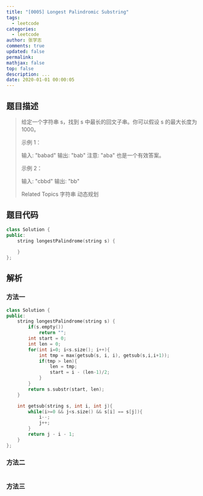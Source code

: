 ```yaml
---
title: "[0005] Longest Palindromic Substring"
tags:
  - leetcode
categories:
  - leetcode
author: 张学志
comments: true
updated: false
permalink:
mathjax: false
top: false
description: ...
date: 2020-01-01 00:00:05
---
```


## 题目描述

> 给定一个字符串 s，找到 s 中最长的回文子串。你可以假设 s 的最大长度为 1000。 
> 
> 示例 1： 
> 
> 输入: "babad"
> 输出: "bab"
> 注意: "aba" 也是一个有效答案。
> 
> 
> 示例 2： 
> 
> 输入: "cbbd"
> 输出: "bb"
> 
> Related Topics 字符串 动态规划

## 题目代码

```cpp
class Solution {
public:
    string longestPalindrome(string s) {
        
    }
};
```

## 解析

### 方法一

```cpp
class Solution {
public:
    string longestPalindrome(string s) {
        if(s.empty())
            return "";
        int start = 0;
        int len = 0;
        for(int i=0; i<s.size(); i++){
            int tmp = max(getsub(s, i, i), getsub(s,i,i+1));
            if(tmp > len){
                len = tmp;
                start = i - (len-1)/2;
            }
        }
        return s.substr(start, len);
    }

    int getsub(string s, int i, int j){
        while(i>=0 && j<s.size() && s[i] == s[j]){
            i--;
            j++;
        }
        return j - i - 1;
    }
};
```

### 方法二

```cpp

```

### 方法三

```cpp

```

